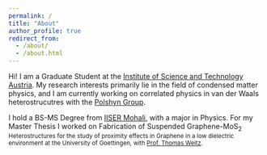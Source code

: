 ```yaml
---
permalink: /
title: "About"
author_profile: true
redirect_from: 
  - /about/
  - /about.html
---
```


Hi! I am a Graduate Student at the [Institute of Science and Technology Austria](https://ista.ac.at/en/home/). My research interests primarily lie in the field of condensed matter physics, and I am currently working on correlated physics in van der Waals heterostrucutres with the [Polshyn Group](https://polshynlab.com/).

I hold a BS-MS Degree from [IISER Mohali](https://www.iisermohali.ac.in/), with a major in Physics. For my Master Thesis I worked on Fabrication of Suspended Graphene-MoS<sub>2 Heterostructures for the study of proximity effects in Graphene in a low dielectric environment at the University of Goettingen, with [Prof. Thomas Weitz](https://www.uni-goettingen.de/en/617481.html).

